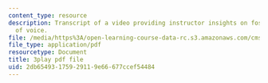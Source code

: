 ```yaml
---
content_type: resource
description: Transcript of a video providing instructor insights on fostering  diversity
  of voice.
file: /media/https%3A/open-learning-course-data-rc.s3.amazonaws.com/cms-611j-creating-video-games-fall-2014/2db65493175929119e66677ccef54484_cBoUvyAaEUY.pdf
file_type: application/pdf
resourcetype: Document
title: 3play pdf file
uid: 2db65493-1759-2911-9e66-677ccef54484
---
```

